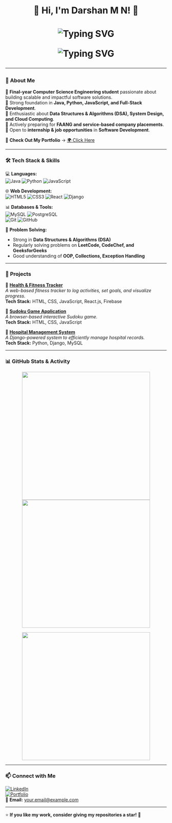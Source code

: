 <h1 align="center">👋 Hi, I'm Darshan M N! 🚀</h1>  
<h1  align="center"><img src="https://readme-typing-svg.herokuapp.com?font=Fira+Code&weight=600&size=22&pause=1000&color=3E7DC7&width=650&lines=Welcome+to+my+GitHub+Profile!;+%7C+DSA+Enthusiast;Passionate+about+Problem+Solving+%26+Innovation;Let's+Connect!+🚀👋 Hi, I'm Darshan M N! 🚀" alt="Typing SVG" />


<p align="center">
  <img src="https://readme-typing-svg.herokuapp.com?font=Fira+Code&weight=600&size=22&pause=1000&color=3E7DC7&width=650&lines=Welcome+to+my+GitHub+Profile!;Final-year+Computer+Science+Student;Full-Stack+Developer+%7C+DSA+Enthusiast;Passionate+about+Problem+Solving+%26+Innovation;Let's+Connect!+🚀" alt="Typing SVG" />
</p>  

---

### 🌟 **About Me**  
🔹 **Final-year Computer Science Engineering student** passionate about building scalable and impactful software solutions.  
🔹 Strong foundation in **Java, Python, JavaScript, and Full-Stack Development**.  
🔹 Enthusiastic about **Data Structures & Algorithms (DSA), System Design, and Cloud Computing**.  
🔹 Actively preparing for **FAANG and service-based company placements**.  
🔹 Open to **internship & job opportunities** in **Software Development**.  

🎯 **Check Out My Portfolio** → [🌍 Click Here](https://darshanmn27.github.io/pf/)  

---

### 🛠 **Tech Stack & Skills**  

💻 **Languages:**  
![Java](https://img.shields.io/badge/Java-ED8B00?style=for-the-badge&logo=openjdk&logoColor=white)
![Python](https://img.shields.io/badge/Python-3776AB?style=for-the-badge&logo=python&logoColor=white)
![JavaScript](https://img.shields.io/badge/JavaScript-F7DF1E?style=for-the-badge&logo=javascript&logoColor=black)  

🌐 **Web Development:**  
![HTML5](https://img.shields.io/badge/HTML5-E34F26?style=for-the-badge&logo=html5&logoColor=white)
![CSS3](https://img.shields.io/badge/CSS3-1572B6?style=for-the-badge&logo=css3&logoColor=white)
![React](https://img.shields.io/badge/React-20232A?style=for-the-badge&logo=react&logoColor=61DAFB)
![Django](https://img.shields.io/badge/Django-092E20?style=for-the-badge&logo=django&logoColor=green)  

📊 **Databases & Tools:**  
![MySQL](https://img.shields.io/badge/MySQL-4479A1?style=for-the-badge&logo=mysql&logoColor=white)
![PostgreSQL](https://img.shields.io/badge/PostgreSQL-316192?style=for-the-badge&logo=postgresql&logoColor=white)  
![Git](https://img.shields.io/badge/Git-F05032?style=for-the-badge&logo=git&logoColor=white)
![GitHub](https://img.shields.io/badge/GitHub-181717?style=for-the-badge&logo=github&logoColor=white)

🧠 **Problem Solving:**  
- Strong in **Data Structures & Algorithms (DSA)**  
- Regularly solving problems on **LeetCode, CodeChef, and GeeksforGeeks**  
- Good understanding of **OOP, Collections, Exception Handling**  

---

### 🚀 **Projects**  

🔹 **[Health & Fitness Tracker](https://github.com/YourGitHubRepoLink)**  
_A web-based fitness tracker to log activities, set goals, and visualize progress._  
**Tech Stack:** HTML, CSS, JavaScript, React.js, Firebase  

🔹 **[Sudoku Game Application](https://github.com/YourGitHubRepoLink)**  
_A browser-based interactive Sudoku game._  
**Tech Stack:** HTML, CSS, JavaScript  

🔹 **[Hospital Management System](https://github.com/YourGitHubRepoLink)**  
_A Django-powered system to efficiently manage hospital records._  
**Tech Stack:** Python, Django, MySQL  

---

### 📊 **GitHub Stats & Activity**  

<p align="center">
  <img src="https://github-readme-stats.vercel.app/api?username=darshanmn27&show_icons=true&theme=radical" width="400px" />
  <img src="https://github-readme-streak-stats.herokuapp.com/?user=darshanmn27&theme=radical" width="400px" />
</p>  

<p align="center">
  <img src="https://github-readme-stats.vercel.app/api/top-langs/?username=darshanmn27&layout=compact&theme=radical" width="400px" />
</p>  

---

### 📫 **Connect with Me**  

[![LinkedIn](https://img.shields.io/badge/LinkedIn-0A66C2?style=for-the-badge&logo=linkedin&logoColor=white)](https://www.linkedin.com/in/your-profile-link/)  
[![Portfolio](https://img.shields.io/badge/Portfolio-000000?style=for-the-badge&logo=vercel&logoColor=white)](https://darshanmn27.github.io/pf/)  
📧 **Email:** your.email@example.com  

---

⭐ **If you like my work, consider giving my repositories a star!** 🚀  
